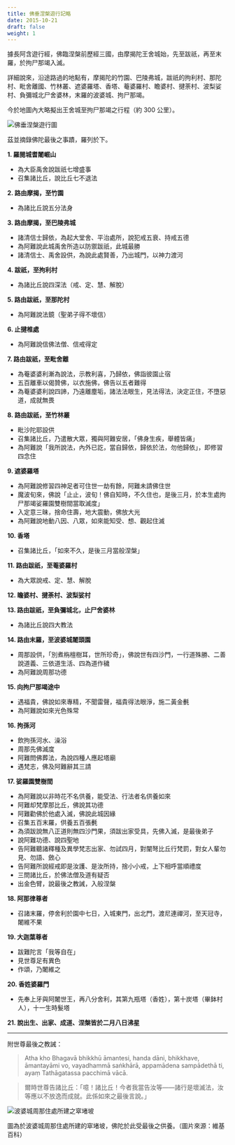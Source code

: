 ```yaml
---
title: 佛垂涅槃遊行記略
date: 2015-10-21
draft: false
weight: 1
---
```


據長阿含遊行經，佛臨涅槃前歷經三國，由摩揭陀王舍城始，先至跋祇，再至末羅，於拘尸那竭入滅。

詳細說來，沿途路過的地點有，摩揭陀的竹園、巴陵弗城，跋祇的拘利村、那陀村、毗舍離國、竹林叢、遮婆羅塔、香塔、菴婆羅村、瞻婆村、揵荼村、波梨娑村、負彌城北尸舍婆林，末羅的波婆城、拘尸那竭。

今於地圖內大略擬出王舍城至拘尸那竭之行程（約 300 公里）。

<img src="../images/road-to-nibbana.jpg" class="img-fluid mx-auto d-block border p-1" alt="佛垂涅槃遊行圖">

茲並摘錄佛陀最後之事蹟，羅列於下。

__1. 羅閱城耆闍崛山__

- 為大臣禹舍說跋祇七增盛事
- 召集諸比丘，說比丘七不退法

__2. 路由摩揭，至竹園__

- 為諸比丘說五分法身

__3. 路由摩揭，至巴陵弗城__

- 諸清信士歸依，為起大堂舍、平治處所，說犯戒五衰、持戒五德
- 為阿難說此城禹舍所造以防禦跋祇，此城最勝
- 諸清信士、禹舍設供，為說此處賢善，乃出城門，以神力渡河

__4. 跋祇，至拘利村__

- 為諸比丘說四深法（戒、定、慧、解脫）

__5. 路由跋祇，至那陀村__

- 為阿難說法鏡（聖弟子得不壞信）

__6. 止揵椎處__

- 為阿難說信佛法僧、信戒得定

__7. 路由跋祇，至毗舍離__

- 為菴婆婆利漸為說法，示教利喜，乃歸依，佛詣彼園止宿
- 五百離車以偈贊佛，以衣施佛，佛告以五者難得
- 為菴婆婆利說四諦，乃遠離塵垢，諸法法眼生，見法得法，決定正住，不墮惡道，成就無畏

__8. 路由跋祇，至竹林叢__

- 毗沙陀耶設供
- 召集諸比丘，乃遣散大眾，獨與阿難安居，「佛身生疾，舉體皆痛」
- 為阿難說「我所說法，內外已訖，當自歸依，歸依於法，勿他歸依」，即修習四念住

__9. 遮婆羅塔__

- 為阿難說修習四神足者可住世一劫有餘，阿難未請佛住世
- 魔波旬來，佛說「止止，波旬！佛自知時，不久住也，是後三月，於本生處拘尸那竭娑羅園雙樹間當取滅度」
- 入定意三昧，捨命住壽，地大震動，佛放大光
- 為阿難說地動八因、八眾，如來能知受、想、觀起住滅

__10. 香塔__

- 召集諸比丘，「如來不久，是後三月當般涅槃」

__11. 路由跋祇，至菴婆羅村__

- 為大眾說戒、定、慧、解脫

__12. 瞻婆村、揵荼村、波梨娑村__

__13. 路由跋祇，至負彌城北，止尸舍婆林__

- 為諸比丘說四大教法

__14. 路由末羅，至波婆城闍頭園__

- 周那設供，「別煮栴檀樹耳，世所珍奇」，佛說世有四沙門，一行道殊勝、二善說道義、三依道生活、四為道作穢
- 為阿難說周那功德

__15. 向拘尸那竭途中__

- 遇福貴，佛說如來專精，不聞雷聲，福貴得法眼淨，施二黃金㲲
- 為阿難說如來光色殊常

__16. 拘孫河__

- 飲拘孫河水、澡浴
- 周那先佛滅度
- 阿難問佛葬法，為說四種人應起塔廟
- 遇梵志，佛及阿難辭其三請

__17. 娑羅園雙樹間__

- 為阿難說以非時花不名供養，能受法、行法者名供養如來
- 阿難却梵摩那比丘，佛說其功德
- 阿難勸佛於他處入滅，佛說此城因緣
- 召集五百末羅，供養五百張㲲
- 為須跋說無八正道則無四沙門果，須跋出家受具，先佛入滅，是最後弟子
- 說阿難功德、說四聖地
- 告阿難聽諸釋種及異學梵志出家、勿試四月，對闡弩比丘行梵罰，對女人輩勿見、勿語、斂心
- 告阿難所說經戒即是汝護、是汝所持，捨小小戒，上下相呼當順禮度
- 三問諸比丘，於佛法僧及道有疑否
- 出金色臂，說最後之教誡，入般涅槃

__18. 阿那律尊者__

- 召諸末羅，停舍利於園中七日，入城東門，出北門，渡尼連禪河，至天冠寺，闍維不果

__19. 大迦葉尊者__

- 跋難陀言「我等自在」
- 見世尊足有異色
- 作頌，乃闍維之

__20. 香姓婆羅門__

- 先奉上牙與阿闍世王，再八分舍利，其第九瓶塔（香姓），第十炭塔（畢鉢村人），十一生時髮塔

__21. 說出生、出家、成道、涅槃皆於二月八日沸星__

---

附世尊最後之教誡：

> Atha kho Bhagavā bhikkhū āmantesi, handa dāni, bhikkhave, āmantayāmi vo, vayadhammā saṅkhārā, appamādena sampādethā ti, ayaṃ Tathāgatassa pacchimā vācā.

> 爾時世尊告諸比丘：「噫！諸比丘！今者我當告汝等——諸行是壞滅法，汝等應以不放逸而成就。此係如來之最後言說。」

<img src="../images/pava-stupa.jpg" class="img-fluid mx-auto d-block border p-1" alt="波婆城周那住處所建之窣堵坡">

圖為於波婆城周那住處所建的窣堵坡，佛陀於此受最後之供養。（圖片來源：維基百科）